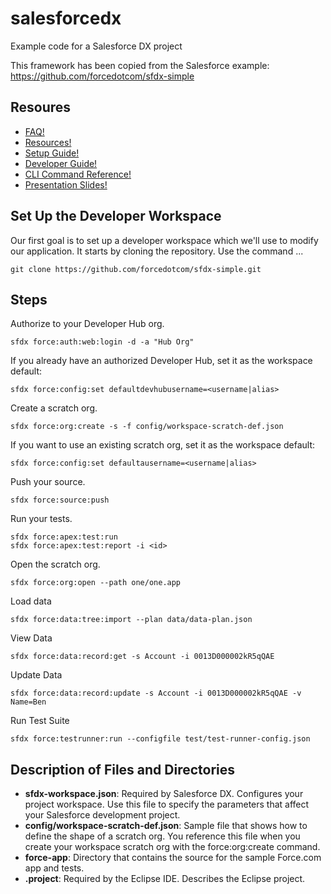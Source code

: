 # salesforcedx
Example code for a Salesforce DX project

This framework has been copied from the Salesforce example:
https://github.com/forcedotcom/sfdx-simple

## Resoures
- [FAQ!](https://drive.google.com/open?id=0B7NONLPaWyiWbU5oa1JaWE80WTQ)
- [Resources!](https://drive.google.com/open?id=0B7NONLPaWyiWWTFGRkJJaGtMVUU)
- [Setup Guide!](https://drive.google.com/open?id=0B7NONLPaWyiWSDRHeGhxQnA5SVU)
- [Developer Guide!](https://drive.google.com/open?id=0B7NONLPaWyiWenlOckh0X214dXc)
- [CLI Command Reference!](https://drive.google.com/open?id=0B7NONLPaWyiWR1JmSFFPc19KZnM)
- [Presentation Slides!](https://docs.google.com/presentation/d/1w6cEPwo-kYViaUkKWSOfQ_c5QWAVVgTLpkQaZ5H84UQ/edit?usp=sharing)


## Set Up the Developer Workspace

Our first goal is to set up a developer workspace which we'll use to modify our application. It starts by cloning the repository. Use the command ...

    git clone https://github.com/forcedotcom/sfdx-simple.git


## Steps

Authorize to your Developer Hub org.

    sfdx force:auth:web:login -d -a "Hub Org"

If you already have an authorized Developer Hub, set it as the workspace default:

    sfdx force:config:set defaultdevhubusername=<username|alias>

Create a scratch org.

    sfdx force:org:create -s -f config/workspace-scratch-def.json

If you want to use an existing scratch org, set it as the workspace default:

    sfdx force:config:set defaultausername=<username|alias>

Push your source.

    sfdx force:source:push

Run your tests.

    sfdx force:apex:test:run
    sfdx force:apex:test:report -i <id>

Open the scratch org.

    sfdx force:org:open --path one/one.app

Load data

	sfdx force:data:tree:import --plan data/data-plan.json

View Data

	sfdx force:data:record:get -s Account -i 0013D000002kR5qQAE

Update Data

    sfdx force:data:record:update -s Account -i 0013D000002kR5qQAE -v Name=Ben

Run Test Suite

	sfdx force:testrunner:run --configfile test/test-runner-config.json


## Description of Files and Directories  

* **sfdx-workspace.json**: Required by Salesforce DX. Configures your project workspace.  Use this file to specify the parameters that affect your Salesforce development project.
* **config/workspace-scratch-def.json**: Sample file that shows how to define the shape of a scratch org.  You reference this file when you create your workspace scratch org with the force:org:create command.   
* **force-app**: Directory that contains the source for the sample Force.com app and tests.   
* **.project**:  Required by the Eclipse IDE.  Describes the Eclipse project. 



